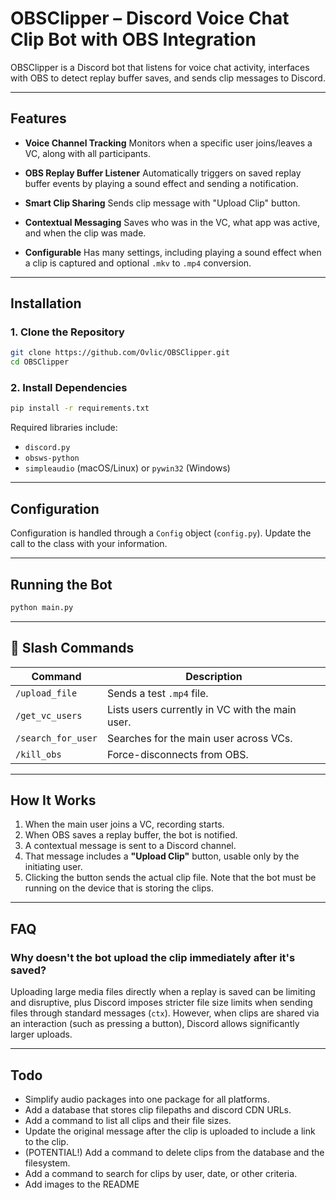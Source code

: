 # OBSClipper – Discord Voice Chat Clip Bot with OBS Integration

OBSClipper is a Discord bot that listens for voice chat activity, interfaces with OBS to detect replay buffer saves, and sends clip messages to Discord.

---

## Features

* **Voice Channel Tracking**
  Monitors when a specific user joins/leaves a VC, along with all participants.

* **OBS Replay Buffer Listener**
  Automatically triggers on saved replay buffer events by playing a sound effect and sending a notification.

* **Smart Clip Sharing**
  Sends clip message with "Upload Clip" button.

* **Contextual Messaging**
  Saves who was in the VC, what app was active, and when the clip was made.

* **Configurable**
  Has many settings, including playing a sound effect when a clip is captured and optional `.mkv` to `.mp4` conversion.

---

## Installation

### 1. Clone the Repository

```bash
git clone https://github.com/Ovlic/OBSClipper.git
cd OBSClipper
```

### 2. Install Dependencies

```bash
pip install -r requirements.txt
```

Required libraries include:

* `discord.py`
* `obsws-python`
* `simpleaudio` (macOS/Linux) or `pywin32` (Windows)
---

## Configuration

Configuration is handled through a `Config` object (`config.py`). Update the call to the class with your information.

---

## Running the Bot

```bash
python main.py
```

---

## 💬 Slash Commands

| Command             | Description                                     |
| ------------------- | ----------------------------------------------- |
| `/upload_file`      | Sends a test `.mp4` file.                       |
| `/get_vc_users`     | Lists users currently in VC with the main user. |
| `/search_for_user`  | Searches for the main user across VCs.          |
| `/kill_obs`         | Force-disconnects from OBS.                     |

---

## How It Works

1. When the main user joins a VC, recording starts.
2. When OBS saves a replay buffer, the bot is notified.
3. A contextual message is sent to a Discord channel.
4. That message includes a **"Upload Clip"** button, usable only by the initiating user.
5. Clicking the button sends the actual clip file.
Note that the bot must be running on the device that is storing the clips.

---

## FAQ

### **Why doesn't the bot upload the clip immediately after it's saved?**

Uploading large media files directly when a replay is saved can be limiting and disruptive, plus Discord imposes stricter file size limits when sending files through standard messages (`ctx`). However, when clips are shared via an interaction (such as pressing a button), Discord allows significantly larger uploads.

---

## Todo
* Simplify audio packages into one package for all platforms.
* Add a database that stores clip filepaths and discord CDN URLs.
* Add a command to list all clips and their file sizes.
* Update the original message after the clip is uploaded to include a link to the clip.
* (POTENTIAL!) Add a command to delete clips from the database and the filesystem.
* Add a command to search for clips by user, date, or other criteria.
* Add images to the README
